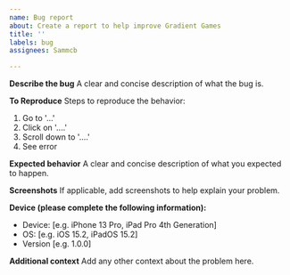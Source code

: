 ```yaml
---
name: Bug report
about: Create a report to help improve Gradient Games
title: ''
labels: bug
assignees: Sammcb

---
```


**Describe the bug**
A clear and concise description of what the bug is.

**To Reproduce**
Steps to reproduce the behavior:
1. Go to '...'
2. Click on '....'
3. Scroll down to '....'
4. See error

**Expected behavior**
A clear and concise description of what you expected to happen.

**Screenshots**
If applicable, add screenshots to help explain your problem.

**Device (please complete the following information):**
 - Device: [e.g. iPhone 13 Pro, iPad Pro 4th Generation]
 - OS: [e.g. iOS 15.2, iPadOS 15.2]
 - Version [e.g. 1.0.0]

**Additional context**
Add any other context about the problem here.
